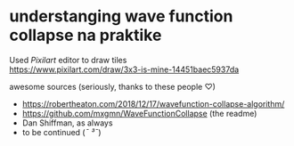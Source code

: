# understanging wave function collapse na praktike

Used _Pixilart_ editor to draw tiles </br>
https://www.pixilart.com/draw/3x3-is-mine-14451baec5937da

awesome sources (seriously, thanks to these people ♡) 
- https://robertheaton.com/2018/12/17/wavefunction-collapse-algorithm/
- https://github.com/mxgmn/WaveFunctionCollapse (the readme)
- Dan Shiffman, as always 
- to be continued (*¯ ³¯*)
